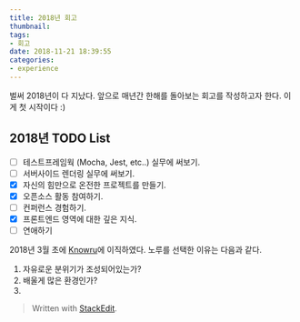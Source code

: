 ```yaml
---
title: 2018년 회고
thumbnail: 
tags:
- 회고
date: 2018-11-21 18:39:55
categories:
- experience
---
```


벌써 2018년이 다 지났다.  앞으로 매년간 한해를 돌아보는 회고를 작성하고자 한다.
이게 첫 시작이다 :)

<!-- more -->

## 2018년 TODO List

 - [ ] 테스트프레임웍 (Mocha, Jest, etc..) 실무에 써보기.
 - [ ] 서버사이드 렌더링 실무에 써보기.
 - [x] 자신의 힘만으로 온전한 프로젝트를 만들기.
 - [x] 오픈소스 활동 참여하기.
 - [ ] 컨퍼런스 경험하기.
 - [x] 프론트엔드 영역에 대한 깊은 지식.
 - [ ] 연애하기

2018년 3월 초에 [Knowru](https://www.knowrulimited.com/)에 이직하였다.  노루를 선택한 이유는 다음과 같다.
1. 자유로운 분위기가 조성되어있는가?
2. 배울게 많은 환경인가?
3. 



> Written with [StackEdit](https://stackedit.io/).
<!--stackedit_data:
eyJoaXN0b3J5IjpbMTc3MTg2MDc1NCwyMDQwNzQwNTcwXX0=
-->